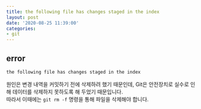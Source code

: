 ```yaml
---
title: the following file has changes staged in the index
layout: post
date: '2020-08-25 11:39:00'
categories:
- git
---
```


## error

```bash
the following file has changes staged in the index
```

원인은 변경 내역을 커밋하기 전에 삭제하려 했기 때문인데, 
Git은 안전장치로 실수로 인해 데이터를 삭제하지 못하도록 해 두었기 때문입니다.  
따라서 이때에는 `git rm -f` 명령을 통해 파일을 삭제해야 합니다.
